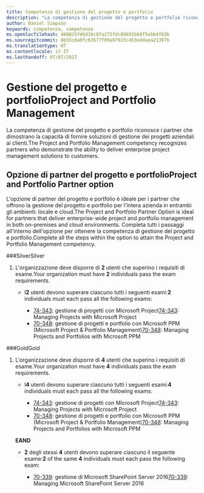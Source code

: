 ```yaml
---
title: Competenza di gestione del progetto e portfolio
description: "La competenza di gestione del progetto e portfolio riconosce i partner che dimostrano la capacità di fornire soluzioni di gestione dei progetti aziendali ai clienti."
author: Daniel Simpson
keywords: competenza, competenze
ms.openlocfilehash: 489825fd6d16c8fa275fdc89691bb9f5ebb4f83b
ms.sourcegitcommit: 8b55c0a9fc63577f09a97923c453e4daea21397b
ms.translationtype: HT
ms.contentlocale: it-IT
ms.lasthandoff: 07/07/2017
---
```

# <a name="project-and-portfolio-management"></a><span data-ttu-id="fe759-104">Gestione del progetto e portfolio</span><span class="sxs-lookup"><span data-stu-id="fe759-104">Project and Portfolio Management</span></span> 
<span data-ttu-id="fe759-105">La competenza di gestione del progetto e portfolio riconosce i partner che dimostrano la capacità di fornire soluzioni di gestione dei progetti aziendali ai clienti.</span><span class="sxs-lookup"><span data-stu-id="fe759-105">The Project and Portfolio Management competency recognizes partners who demonstrate the ability to deliver enterprise project management solutions to customers.</span></span>

## <a name="project-and-portfolio-partner-option"></a><span data-ttu-id="fe759-106">Opzione di partner del progetto e portfolio</span><span class="sxs-lookup"><span data-stu-id="fe759-106">Project and Portfolio Partner option</span></span>
<span data-ttu-id="fe759-107">L'opzione di partner del progetto e portfolio è ideale per i partner che offrono la gestione del progetto e portfolio per l'intera azienda in entrambi gli ambienti: locale e cloud.</span><span class="sxs-lookup"><span data-stu-id="fe759-107">The Project and Portfolio Partner Option is ideal for partners that deliver enterprise-wide project and portfolio management in both on-premises and cloud environments.</span></span> <span data-ttu-id="fe759-108">Completa tutti i passaggi all'interno dell'opzione per ottenere la competenza di gestione del progetto e portfolio.</span><span class="sxs-lookup"><span data-stu-id="fe759-108">Complete all the steps within the option to attain the Project and Portfolio Management competency.</span></span>

###<a name="silver"></a><span data-ttu-id="fe759-109">Silver</span><span class="sxs-lookup"><span data-stu-id="fe759-109">Silver</span></span>
1. <span data-ttu-id="fe759-110">L'organizzazione deve disporre di **2** utenti che superino i requisiti di esame.</span><span class="sxs-lookup"><span data-stu-id="fe759-110">Your organization must have **2** individuals pass the exam requirements.</span></span>

    - <span data-ttu-id="fe759-111">I**2** utenti devono superare ciascuno tutti i seguenti esami:</span><span class="sxs-lookup"><span data-stu-id="fe759-111">**2** individuals must each pass all the following exams:</span></span>

        * <span data-ttu-id="fe759-112">[74-343](https://www.microsoft.com/en-us/learning/exam-74-343.aspx): gestione di progetti con Microsoft Project</span><span class="sxs-lookup"><span data-stu-id="fe759-112">[74-343](https://www.microsoft.com/en-us/learning/exam-74-343.aspx): Managing Projects with Microsoft Project</span></span>
        * <span data-ttu-id="fe759-113">[70-348](https://www.microsoft.com/en-us/learning/exam-70-348.aspx): gestione di progetti e portfolio con Microsoft PPM (Microsoft Project & Portfolio Management)</span><span class="sxs-lookup"><span data-stu-id="fe759-113">[70-348](https://www.microsoft.com/en-us/learning/exam-70-348.aspx): Managing Projects and Portfolios with Microsoft PPM</span></span>

###<a name="gold"></a><span data-ttu-id="fe759-114">Gold</span><span class="sxs-lookup"><span data-stu-id="fe759-114">Gold</span></span>
1. <span data-ttu-id="fe759-115">L'organizzazione deve disporre di **4** utenti che superino i requisiti di esame.</span><span class="sxs-lookup"><span data-stu-id="fe759-115">Your organization must have **4** individuals pass the exam requirements.</span></span>

    - <span data-ttu-id="fe759-116">I**4** utenti devono superare ciascuno tutti i seguenti esami:</span><span class="sxs-lookup"><span data-stu-id="fe759-116">**4** individuals must each pass all the following exams:</span></span>

        * <span data-ttu-id="fe759-117">[74-343](https://www.microsoft.com/en-us/learning/exam-74-343.aspx): gestione di progetti con Microsoft Project</span><span class="sxs-lookup"><span data-stu-id="fe759-117">[74-343](https://www.microsoft.com/en-us/learning/exam-74-343.aspx): Managing Projects with Microsoft Project</span></span>
        * <span data-ttu-id="fe759-118">[70-348](https://www.microsoft.com/en-us/learning/exam-70-348.aspx): gestione di progetti e portfolio con Microsoft PPM (Microsoft Project & Portfolio Management)</span><span class="sxs-lookup"><span data-stu-id="fe759-118">[70-348](https://www.microsoft.com/en-us/learning/exam-70-348.aspx): Managing Projects and Portfolios with Microsoft PPM</span></span>

    **<span data-ttu-id="fe759-119">E</span><span class="sxs-lookup"><span data-stu-id="fe759-119">AND</span></span>** 

    - <span data-ttu-id="fe759-120">**2** degli stessi **4** utenti devono superare ciascuno il seguente esame:</span><span class="sxs-lookup"><span data-stu-id="fe759-120">**2** of the same **4** individuals must each pass the following exam:</span></span>

        *  <span data-ttu-id="fe759-121">[70-339](https://www.microsoft.com/en-us/learning/exam-70-339.aspx): gestione di Microsoft SharePoint Server 2016</span><span class="sxs-lookup"><span data-stu-id="fe759-121">[70-339](https://www.microsoft.com/en-us/learning/exam-70-339.aspx): Managing Microsoft SharePoint Server 2016</span></span>
